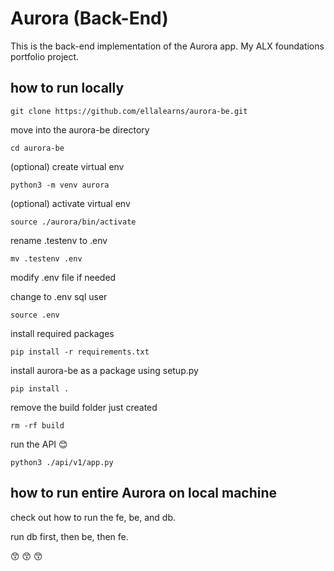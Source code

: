 # Aurora (Back-End)

This is the back-end implementation of the Aurora app.
My ALX foundations portfolio project.


## how to run locally


````git clone https://github.com/ellalearns/aurora-be.git````


move into the aurora-be directory


````cd aurora-be````


(optional) create virtual env


````python3 -m venv aurora````


(optional) activate virtual env


````source ./aurora/bin/activate````


rename .testenv to .env


````mv .testenv .env````


modify .env file if needed


change to .env sql user 


````source .env````


install required packages 


````pip install -r requirements.txt````


install aurora-be as a package using setup.py


````pip install .````


remove the build folder just created


````rm -rf build````


run the API 😊


````python3 ./api/v1/app.py````


## how to run entire Aurora on local machine

check out how to run the fe, be, and db.


run db first, then be, then fe.


😙 😙 😙
